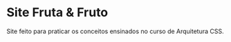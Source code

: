 # Site Fruta & Fruto

Site feito para praticar os conceitos ensinados no curso de Arquitetura CSS.


